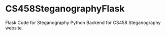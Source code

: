 # CS458SteganographyFlask
Flask Code for Steganography
Python Backend for CS458 Steganography website.
